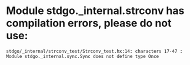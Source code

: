 # Module stdgo._internal.strconv has compilation errors, please do not use:
```
stdgo/_internal/strconv_test/Strconv_test.hx:14: characters 17-47 : Module stdgo._internal.sync.Sync does not define type Once

```

